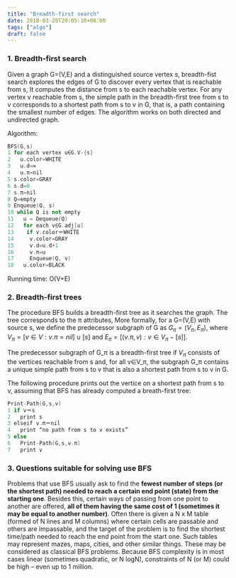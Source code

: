 ```yaml
---
title: "Breadth-first search"
date: 2018-03-28T20:05:10+08:00
tags: ["algo"]
draft: false
---
```


### 1. Breadth-first search

Given a graph G=(V,E) and a distinguished source vertex s, breadth-fist search explores the edges of G to discover every vertex that is reachable from s, It computes the distance from s to each reachable vertex. For any vertex v reachable from s, the simple path in the breadth-first tree from s to v corresponds to a shortest path from s to v in G, that is, a path containing the smallest number of edges. The algorithm works on both directed and undirected graph.

Algorithm:

```cpp
BFS(G,s)
1 for each vertex u∈G.V-{s}
2   u.color=WHITE
3   u.d=∞
4   u.π=nil
5 s.color=GRAY
6 s.d=0
7 s.π=nil
8 Q=empty
9 Enqueue(Q, s)
10 while Q is not empty
11   u = Dequeue(Q)
12   for each v∈G.adj[u]
13    if v.color＝WHITE
14     v.color=GRAY
15     v.d=u.d+1
16     v.π=u
17     Enqueue(Q, v)
18   u.color=BLACK
```

Running time: O(V+E)

### 2. Breadth-first trees

The procedure BFS builds a breadth-first tree as it searches the graph. The tree corresponds to the π attributes, More formally, for a G=(V,E) with source s, we define the predecessor subgraph of G as $G_π=(V_π,E_π)$, where $V_π=[v∈V:v.π=nil]∪[s]$ and $E_π=[(v.π,v):v∈V_π-[s]]$.

The predecessor subgraph of G_π is a breadth-first tree if $V_π$ consists of the vertices reachable from s and, for all v∈V_π, the subgraph G_π contains a unique simple path from s to v that is also a shortest path from s to v in G.

The following procedure prints out the vertice on a shortest path from s to v, assuming that BFS has already computed a breath-first tree:

```cpp
Print-Path(G,s,v)
1 if v＝s
2   print s
3 elseif v.π＝nil
4   print “no path from s to v exists”
5 else 
6   Print-Path(G,s,v.π)
7   print v
```



### 3. Questions suitable for solving use BFS

Problems that use BFS usually ask to find the **fewest number of steps (or the shortest path) needed to reach a certain end point (state) from the starting one**. Besides this, certain ways of passing from one point to another are offered, **all of them having the same cost of 1 (sometimes it may be equal to another number)**. Often there is given a N x M table (formed of N lines and M columns) where certain cells are passable and others are impassable, and the target of the problem is to find the shortest time/path needed to reach the end point from the start one. Such tables may represent mazes, maps, cities, and other similar things. These may be considered as classical BFS problems. Because BFS complexity is in most cases linear (sometimes quadratic, or N logN), constraints of N (or M) could be high – even up to 1 million.
